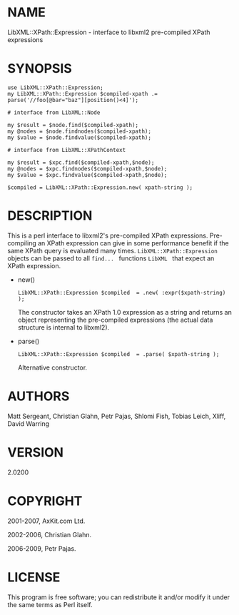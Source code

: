 NAME
====

LibXML::XPath::Expression - interface to libxml2 pre-compiled XPath expressions

SYNOPSIS
========

    use LibXML::XPath::Expression;
    my LibXML::XPath::Expression $compiled-xpath .= parse('//foo[@bar="baz"][position()<4]');

    # interface from LibXML::Node

    my $result = $node.find($compiled-xpath);
    my @nodes = $node.findnodes($compiled-xpath);
    my $value = $node.findvalue($compiled-xpath);

    # interface from LibXML::XPathContext

    my $result = $xpc.find($compiled-xpath,$node);
    my @nodes = $xpc.findnodes($compiled-xpath,$node);
    my $value = $xpc.findvalue($compiled-xpath,$node);

    $compiled = LibXML::XPath::Expression.new( xpath-string );

DESCRIPTION
===========

This is a perl interface to libxml2's pre-compiled XPath expressions. Pre-compiling an XPath expression can give in some performance benefit if the same XPath query is evaluated many times. `LibXML::XPath::Expression ` objects can be passed to all `find... ` functions `LibXML ` that expect an XPath expression. 

  * new()

        LibXML::XPath::Expression $compiled  = .new( :expr($xpath-string) );

    The constructor takes an XPath 1.0 expression as a string and returns an object representing the pre-compiled expressions (the actual data structure is internal to libxml2). 

  * parse()

        LibXML::XPath::Expression $compiled  = .parse( $xpath-string );

    Alternative constructor.

AUTHORS
=======

Matt Sergeant, Christian Glahn, Petr Pajas, Shlomi Fish, Tobias Leich, Xliff, David Warring

VERSION
=======

2.0200

COPYRIGHT
=========

2001-2007, AxKit.com Ltd.

2002-2006, Christian Glahn.

2006-2009, Petr Pajas.

LICENSE
=======

This program is free software; you can redistribute it and/or modify it under the same terms as Perl itself.


